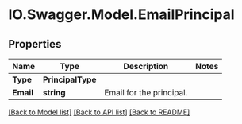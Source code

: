 # IO.Swagger.Model.EmailPrincipal
## Properties

Name | Type | Description | Notes
------------ | ------------- | ------------- | -------------
**Type** | **PrincipalType** |  | 
**Email** | **string** | Email for the principal. | 

[[Back to Model list]](../README.md#documentation-for-models) [[Back to API list]](../README.md#documentation-for-api-endpoints) [[Back to README]](../README.md)

